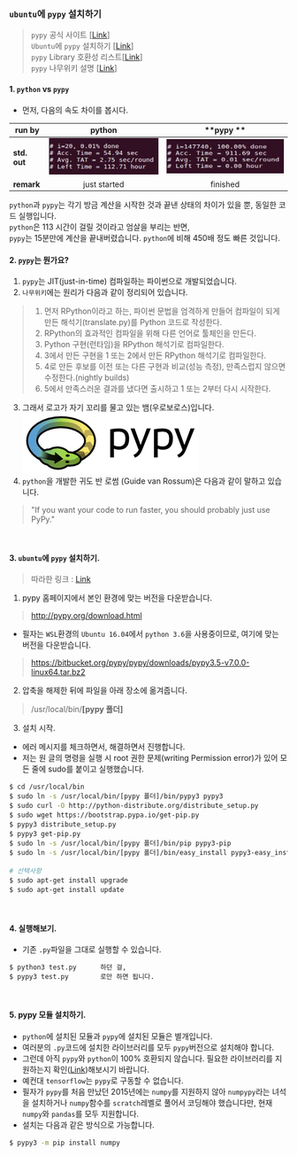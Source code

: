 ### `ubuntu`에 `pypy` 설치하기

> `pypy` 공식 사이트 [[Link](http://pypy.org/)]  
> `Ubuntu`에 `pypy` 설치하기 [[Link](https://blog.naver.com/PostView.nhn?blogId=stop2y&logNo=221524935207&categoryNo=0&parentCategoryNo=0&viewDate=&currentPage=1&postListTopCurrentPage=1&from=postView)]  
> `pypy` Library 호환성 리스트[[Link](http://packages.pypy.org/)]  
> `pypy` 나무위키 설명 [[Link](https://namu.wiki/w/PyPy)]  

#### 1. `python` vs `pypy`

* 먼저, 다음의 속도 차이를 봅시다.  

| **run by** | **python** | **pypy **|
|---|:---:|:---:|
|**std. out**|![python](/pypy_install_ubuntu/images/python.png)|![python](/pypy_install_ubuntu/images/pypy.png)  |
| **remark** | just started | finished|

`python`과 `pypy`는 각기 방금 계산을 시작한 것과 끝낸 상태의 차이가 있을 뿐, 동일한 코드 실행입니다.  
`python`은 113 시간이 걸릴 것이라고 엄살을 부리는 반면,  
`pypy`는 15분만에 계산을 끝내버렸습니다. `python`에 비해 450배 정도 빠른 것입니다. 
<br>  

#### 2. `pypy`는 뭔가요?
1. `pypy`는 JIT(just-in-time) 컴파일하는 파이썬으로 개발되었습니다.  
2. `나무위키`에는 원리가 다음과 같이 정리되어 있습니다.  
> 1. 먼저 RPython이라고 하는, 파이썬 문법을 엄격하게 만들어 컴파일이 되게 만든 해석기(translate.py)를 Python 코드로 작성한다.  
> 2. RPython의 효과적인 컴파일을 위해 다른 언어로 툴체인을 만든다.  
> 3. Python 구현(런타임)을 RPython 해석기로 컴파일한다.  
> 4. 3에서 만든 구현을 1 또는 2에서 만든 RPython 해석기로 컴파일한다.  
> 5. 4로 만든 후보를 이전 또는 다른 구현과 비교(성능 측정), 만족스럽지 않으면 수정한다.(nightly builds)  
> 6. 5에서 만족스러운 결과를 냈다면 출시하고 1 또는 2부터 다시 시작한다.  
3. 그래서 로고가 자기 꼬리를 물고 있는 뱀(우로보로스)입니다.  
![logo](/pypy_install_ubuntu/images/pypy_logo.png)
3. `python`을 개발한 귀도 반 로썸 (Guide van Rossum)은 다음과 같이 말하고 있습니다.  
> "If you want your code to run faster, you should probably just use PyPy."
<br>  

#### 3. `ubuntu`에 `pypy` 설치하기.  
> 따라한 링크 : [Link](https://blog.naver.com/PostView.nhn?blogId=stop2y&logNo=221524935207&categoryNo=0&parentCategoryNo=0&viewDate=&currentPage=1&postListTopCurrentPage=1&from=postView)

1. pypy 홈페이지에서 본인 환경에 맞는 버전을 다운받습니다.  
> http://pypy.org/download.html  

  * 필자는 `WSL`환경의 `Ubuntu 16.04`에서 `python 3.6`을 사용중이므로, 여기에 맞는 버전을 다운받습니다.
> https://bitbucket.org/pypy/pypy/downloads/pypy3.5-v7.0.0-linux64.tar.bz2  

2. 압축을 해제한 뒤에 파일을 아래 장소에 옮겨줍니다.  
> /usr/local/bin/**[pypy 폴더]**

3. 설치 시작.  
* 에러 메시지를 체크하면서, 해결하면서 진행합니다. 
* 저는 원 글의 명령을 실행 시 root 권한 문제(writing Permission error)가 있어 모든 줄에 sudo를 붙이고 실행했습니다.  
```bash
$ cd /usr/local/bin  
$ sudo ln -s /usr/local/bin/[pypy 폴더]/bin/pypy3 pypy3  
$ sudo curl -O http://python-distribute.org/distribute_setup.py  
$ sudo wget https://bootstrap.pypa.io/get-pip.py  
$ pypy3 distribute_setup.py  
$ pypy3 get-pip.py  
$ sudo ln -s /usr/local/bin/[pypy 폴더]/bin/pip pypy3-pip  
$ sudo ln -s /usr/local/bin/[pypy 폴더]/bin/easy_install pypy3-easy_install

# 선택사항  
$ sudo apt-get install upgrade  
$ sudo apt-get install update  
```
<br>  

#### 4. 실행해보기.
* 기존 `.py`파일을 그대로 실행할 수 있습니다.  
```bash
$ python3 test.py      하던 걸,
$ pypy3 test.py        로만 하면 됩니다.
```
<br>

#### 5. pypy 모듈 설치하기.  
* `python`에 설치된 모듈과 `pypy`에 설치된 모듈은 별개입니다.  
* 여러분의 `.py`코드에 설치한 라이브러리를 모두 `pypy`버전으로 설치해야 합니다.  
* 그런데 아직 `pypy`와 `python`이 100% 호환되지 않습니다. 필요한 라이브러리를 지원하는지 확인([Link](http://packages.pypy.org/))해보시기 바랍니다.  
* 예컨대 `tensorflow`는 `pypy`로 구동할 수 없습니다.
* 필자가 `pypy`를 처음 만났던 2015년에는 `numpy`를 지원하지 않아 `numpypy`라는 녀석을 설치하거나 `numpy`함수를 `scratch`레벨로 풀어서 코딩해야 했습니다만, 현재 `numpy`와 `pandas`를 모두 지원합니다.
* 설치는 다음과 같은 방식으로 가능합니다.  

```bash
$ pypy3 -m pip install numpy  
```
